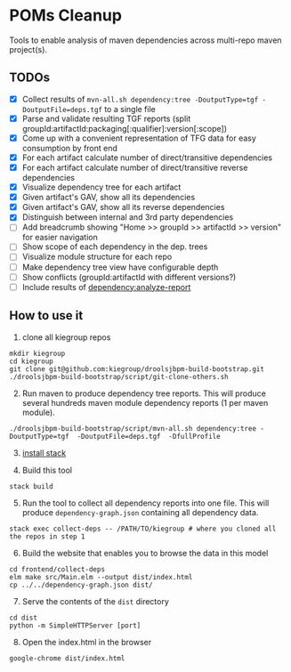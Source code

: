 # POMs Cleanup

Tools to enable analysis of maven dependencies across multi-repo maven project(s).

## TODOs
- [x] Collect results of `mvn-all.sh dependency:tree -DoutputType=tgf -DoutputFile=deps.tgf` to a single file
- [x] Parse and validate resulting TGF reports (split groupId:artifactId:packaging[:qualifier]:version[:scope])
- [x] Come up with a convenient representation of TFG data for easy consumption by front end
- [x] For each artifact calculate number of direct/transitive dependencies
- [x] For each artifact calculate number of direct/transitive reverse dependencies
- [x] Visualize dependency tree for each artifact
- [x] Given artifact's GAV, show all its dependencies
- [x] Given artifact's GAV, show all its reverse dependencies
- [x] Distinguish between internal and 3rd party dependencies
- [ ] Add breadcrumb showing "Home >> groupId >> artifactId >> version" for easier navigation
- [ ] Show scope of each dependency in the dep. trees
- [ ] Visualize module structure for each repo
- [ ] Make dependency tree view have configurable depth
- [ ] Show conflicts (groupId:artifactId with different versions?)
- [ ] Include results of [dependency:analyze-report](https://maven.apache.org/plugins/maven-dependency-plugin/analyze-report-mojo.html)

## How to use it

1. clone all kiegroup repos

```
mkdir kiegroup
cd kiegroup
git clone git@github.com:kiegroup/droolsjbpm-build-bootstrap.git
./droolsjbpm-build-bootstrap/script/git-clone-others.sh
```

2. Run maven to produce dependency tree reports. This will produce several hundreds maven module dependency reports (1 per maven module).

```
./droolsjbpm-build-bootstrap/script/mvn-all.sh dependency:tree -DoutputType=tgf  -DoutputFile=deps.tgf  -DfullProfile
```

3. [install stack](https://docs.haskellstack.org/en/stable/README/#how-to-install)

4. Build this tool

```
stack build
```

5. Run the tool to collect all dependency reports into one file. This will produce `dependency-graph.json` containing all dependency data.

```
stack exec collect-deps -- /PATH/TO/kiegroup # where you cloned all the repos in step 1
```


6. Build the website that enables you to browse the data in this model

```
cd frontend/collect-deps
elm make src/Main.elm --output dist/index.html
cp ../../dependency-graph.json dist/
```

7. Serve the contents of the `dist` directory
```
cd dist
python -m SimpleHTTPServer [port]
```

8. Open the index.html in the browser
```
google-chrome dist/index.html
```
